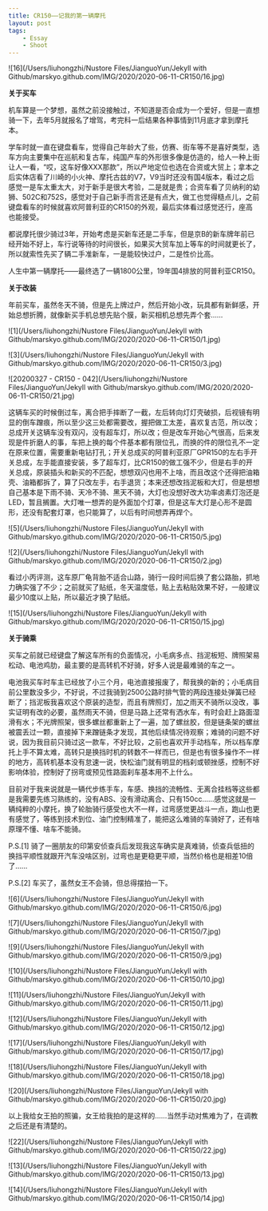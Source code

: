 ```yaml
---
title: CR150——记我的第一辆摩托
layout: post
tags: 
    - Essay
    - Shoot
---
```

![16](/Users/liuhongzhi/Nustore Files/JianguoYun/Jekyll with Github/marskyo.github.com/IMG/2020/2020-06-11-CR150/16.jpg)

**关于买车**

机车算是一个梦想，虽然之前没接触过，不知道是否会成为一个爱好，但是一直想骑一下，去年5月就报名了增驾，考完科一后结果各种事情到11月底才拿到摩托本。

学车时就一直在键盘看车，觉得自己年龄大了些，仿赛、街车等不是喜好类型，选车方向主要集中在巡航和复古车，纯国产车的外形很多像是仿造的，给人一种上街让人一看，“哎，这车好像XXX那款”，所以产地定位也选在合资或大贸上；拿本之后实体店看了川崎的小火神、摩托古兹的V7，V9当时还没有国4版本，看过之后感觉一是车太重太大，对于新手是很大考验，二是就是贵；合资车看了贝纳利的幼狮、502C和752S，感觉对于自己新手而言还是有点大，做工也觉得糙点儿，之前键盘看车的时候就喜欢阿普利亚的CR150的外观，最后实体看过感觉还行，座高也能接受。

都说摩托很少骑过3年，开始考虑是买新车还是二手车，但是京B的新车牌年前已经开始不好上，车行说等待的时间很长，如果买大贸车加上等车的时间就更长了，所以就索性先买了辆二手准新车，一是能较快过户，二是性价比高。

人生中第一辆摩托——最终选了一辆1800公里，19年国4排放的阿普利亚CR150。

**关于改装**

年前买车，虽然冬天不骑，但是先上牌过户，然后开始小改，玩具都有新鲜感，开始总想折腾，就像新买手机总想先贴个膜，新买相机总想先弄个套……

![1](/Users/liuhongzhi/Nustore Files/JianguoYun/Jekyll with Github/marskyo.github.com/IMG/2020/2020-06-11-CR150/1.jpg)

![3](/Users/liuhongzhi/Nustore Files/JianguoYun/Jekyll with Github/marskyo.github.com/IMG/2020/2020-06-11-CR150/3.jpg)

![20200327 - CR150 - 042](/Users/liuhongzhi/Nustore Files/JianguoYun/Jekyll with Github/marskyo.github.com/IMG/2020/2020-06-11-CR150/21.jpg)

这辆车买的时候倒过车，离合把手摔断了一截，左后转向灯灯壳破损，后视镜有明显的倒车蹭痕，所以至少这三处都需要改，握把做工太差，喜欢复古范，所以改；总成开关这辆车没有双闪，没有超车灯，所以改；但是改车开始心气很高，后来发现是件折磨人的事，车把上换的每个件基本都有限位孔，而换的件的限位孔不一定在原来位置，需要重新电钻打孔；开关总成买的阿普利亚原厂GPR150的左右手开关总成，左手能直接安装，多了超车灯，比CR150的做工强不少，但是右手的开关总成，原装插头和新买的不匹配，想想双闪也用不上啥，而且改这个还得把油箱壳、油箱都拆了，算了只改左手，右手退货；本来还想改挡泥板和大灯，但是想想自己基本是下雨不骑、天冷不骑、黑天不骑，大灯也没想好改大功率卤素灯泡还是LED，暂且搁置。大灯唯一想弄的是外面加个灯罩，但是这车大灯是心形不是圆形，还没有配套灯罩，也只能算了，以后有时间想弄再焊个。

![5](/Users/liuhongzhi/Nustore Files/JianguoYun/Jekyll with Github/marskyo.github.com/IMG/2020/2020-06-11-CR150/5.jpg)

![2](/Users/liuhongzhi/Nustore Files/JianguoYun/Jekyll with Github/marskyo.github.com/IMG/2020/2020-06-11-CR150/2.jpg)

看过小丙评测，这车原厂龟背胎不适合山路，骑行一段时间后换了套公路胎，抓地力确实强了不少；之前就买了贴纸，冬天温度低，贴上去粘贴效果不好，一般建议最少10度以上贴，所以最近才换了贴纸。

![15](/Users/liuhongzhi/Nustore Files/JianguoYun/Jekyll with Github/marskyo.github.com/IMG/2020/2020-06-11-CR150/15.jpg)

**关于骑乘**

买车之前就已经键盘了解这车所有的负面情况，小毛病多点、挡泥板短、牌照架易松动、电池鸡肋，最主要的是高转机不好骑，好多人说是最难骑的车之一。

电池我买车时车主已经放了小三个月，电池直接报废了，帮我换的新的；小毛病目前公里数没多少，不好说，不过我骑到2500公路时排气管的两段连接处弹簧已经断了；挡泥板我喜欢这个原装的造型，而且有牌照灯，加之雨天不骑所以没改，事实证明有改的必要，虽然雨天不骑，但是马路上还常有洒水车，有时会赶上路面湿滑有水；不光牌照架，很多螺丝都重新上了一遍，加了螺丝胶，但是链条架的螺丝被震丢过一颗，直接掉下来蹭链条才发现，其他后续情况待观察；难骑的问题不好说，因为我目前只骑过这一款车，不好比较，之前也喜欢开手动档车，所以档车摩托上手不算太难，高转只是换挡时机的转数不一样而已，但是也有很多操作不一样的地方，高转机基本没有怠速一说，快松油门就有明显的档刹或顿挫感，控制不好影响体验，控制好了拐弯或预见性路面刹车基本用不上什么。

目前对于我来说就是一辆代步练手车，车感、换挡的流畅性、无离合挂档等这些都是我需要先练习熟练的，没有ABS、没有滑动离合、只有150cc……感觉这就是一辆纯粹的小摩托，换了轮胎骑行感受也大不一样，过弯感觉更战斗一点，跑山也更有感觉了，等练到技术到位、油门控制精准了，能把这么难骑的车骑好了，还有啥原理不懂、啥车不能骑。

P.S.[1] 骑了一圈朋友的印第安侦查兵后发现我这车确实是真难骑，侦查兵低扭的换挡平顺性就跟开汽车没啥区别，过弯也是更稳更平顺，当然价格也是相差10倍了……

P.S.[2] 车买了，虽然女王不会骑，但总得摆拍一下。

![6](/Users/liuhongzhi/Nustore Files/JianguoYun/Jekyll with Github/marskyo.github.com/IMG/2020/2020-06-11-CR150/6.jpg)

![7](/Users/liuhongzhi/Nustore Files/JianguoYun/Jekyll with Github/marskyo.github.com/IMG/2020/2020-06-11-CR150/7.jpg)

![9](/Users/liuhongzhi/Nustore Files/JianguoYun/Jekyll with Github/marskyo.github.com/IMG/2020/2020-06-11-CR150/9.jpg)

![10](/Users/liuhongzhi/Nustore Files/JianguoYun/Jekyll with Github/marskyo.github.com/IMG/2020/2020-06-11-CR150/10.jpg)

![11](/Users/liuhongzhi/Nustore Files/JianguoYun/Jekyll with Github/marskyo.github.com/IMG/2020/2020-06-11-CR150/11.jpg)

![12](/Users/liuhongzhi/Nustore Files/JianguoYun/Jekyll with Github/marskyo.github.com/IMG/2020/2020-06-11-CR150/12.jpg)

![17](/Users/liuhongzhi/Nustore Files/JianguoYun/Jekyll with Github/marskyo.github.com/IMG/2020/2020-06-11-CR150/17.jpg)

![18](/Users/liuhongzhi/Nustore Files/JianguoYun/Jekyll with Github/marskyo.github.com/IMG/2020/2020-06-11-CR150/18.jpg)

![20](/Users/liuhongzhi/Nustore Files/JianguoYun/Jekyll with Github/marskyo.github.com/IMG/2020/2020-06-11-CR150/20.jpg)

以上我给女王拍的照骗，女王给我拍的是这样的……当然手动对焦难为了，在调教之后还是有清楚的。

![22](/Users/liuhongzhi/Nustore Files/JianguoYun/Jekyll with Github/marskyo.github.com/IMG/2020/2020-06-11-CR150/22.jpg)

![13](/Users/liuhongzhi/Nustore Files/JianguoYun/Jekyll with Github/marskyo.github.com/IMG/2020/2020-06-11-CR150/13.jpg)

![14](/Users/liuhongzhi/Nustore Files/JianguoYun/Jekyll with Github/marskyo.github.com/IMG/2020/2020-06-11-CR150/14.jpg)







